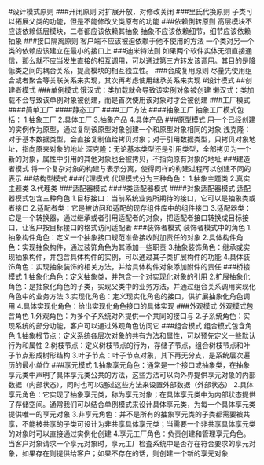 #设计模式原则
###开闭原则
对扩展开放，对修改关闭
###里氏代换原则
子类可以拓展父类的功能，但是不能修改父类原有的功能
###依赖倒转原则
高层模块不应该依赖低层模块，二者都应该依赖其抽象
抽象不应该依赖细节，细节应该依赖抽象
###接口隔离原则
客户端不应该被迫依赖于他不使用的方法
一个类对另一个类的依赖应该建立在最小的接口上
###迪米特法则
如果两个软件实体无须直接通信，那么就不应当发生直接的相互调用，可以通过第三方转发该调用。其目的是降低类之间的耦合关系，提高模块的相互独立性。
###合成复用原则
尽量先使用组合或者聚合等关联关系来实现，其次再考虑使用继承关系来实现
#设计模式
##创建者模式
###单例模式
饿汉式：类加载就会导致该实例对象被创建
懒汉式：类加载不会导致该单例对象被创建，而是首次使用该对象时才会被创建
###工厂模式
####简单工厂
####静态工厂
####工厂方法
####抽象工厂
抽象工厂模式包括：
1.抽象工厂
2.具体工厂
3.抽象产品
4.具体产品
###原型模式
用一个已经创建的实例作为原型，通过复制该原型对象创建一个和原型对象相同的对象
浅克隆：对于基本数据类型，会直接复制值给拷贝对象；对于引用数据类型，只拷贝对象地址，指向原来对象的地址
深克隆：无论基本类型还是引用类型，全部拷贝为一个新的对象，属性中引用的其他对象也会被拷贝，不指向原有对象的地址
###建造者模式
将一个复杂对象的构建与表示分离，使得同样的构建过程可以创建不同的表示
##结构型模式
###代理模式
代理模式分为三种角色：
1.抽象主题类
2.真实主题类
3.代理类
###适配器模式
####类适配器模式
####对象适配器模式
适配器模式包含三种角色
1.目标接口：当前系统业务所期待的接口，它可以是抽象类或者接口
2.适配者类：它是被访问和适配的现存组件库中的组件接口
3.适配器类：它是一个转换器，通过继承或者引用适配者的对象，把适配者接口转换成目标接口，让客户按目标接口的格式访问适配者
###装饰者模式
装饰者模式中的角色
1.抽象构件角色：定义一个抽象接口规范准备接收附加责任的对象
2.具体构件角色：实现抽象构件，通过装饰角色为其添加一些职责
3.抽象装饰角色：继承或实现抽象构件，并包含具体构件的实例，可以通过其子类扩展构件的功能
4.具体装饰角色：实现抽象装饰的相关方法，并给具体构件对象添加附件的责任
###桥接模式
1.抽象化角色：定义抽象类，并包含一个对实现化对象的引用
2.扩展抽象化角色：是抽象化角色的子类，实现父类中的业务方法，并通过组合关系调用实现化角色中的业务方法
3.实现化角色：定义现实化角色的接口，供扩展抽象化角色调用
4.具体实现化角色：给出实现化角色接口的具体实现
###外观模式
外观模式包含角色
1.外观角色：为多个子系统对外提供一个共同的接口与
2.子系统角色：实现系统的部分功能，客户可以通过外观角色访问它
###组合模式
组合模式包含角色
1.抽象根节点：定义系统各层次对象的共有方法和属性，可以预先定义一些默认行为和属性
2.树枝节点：定义树枝节点的行为，存储子节点，组合树枝节点和叶子节点形成树形结构
3.叶子节点：叶子节点对象，其下再无分支，是系统层次遍历的最小单位
###享元模式
1.抽象享元角色：通常是一个接口或抽象类，在抽象享元类中声明了具体享元类公共的方法，这些方法可以向外界提供享元对象的内部数据（内部状态），同时也可以通过这些方法来设置外部数据（外部状态）
2.具体享元角色：它实现了抽象享元类，称为享元对象；在具体享元类中为内部状态提供了存储空间。通常我们可以结合单例模式来设计具体享元类，为每一个具体享元类提供唯一的享元对象
3.非享元角色：并不是所有的抽象享元类的子类都需要被共享，不能被共享的子类可设计为非共享具体享元类；当需要一个非共享具体享元类的对象时可以直接通过实例化创建
4.享元工厂角色：负责创建和管理享元角色。当客户对象请求一个享元对象时，享元工厂检査系统中是否存在符合要求的享元对象，如果存在则提供给客户；如果不存在的话，则创建一个新的享元对象

